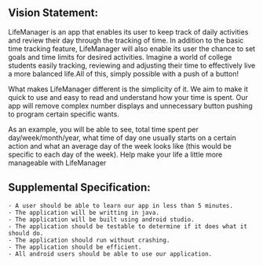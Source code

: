 ## Vision Statement:

LifeManager is an app that enables its user to keep track of daily activities and review their day through the tracking of time. In addition to the basic time tracking feature, LifeManager will also enable its user the chance to set goals and time limits for desired activities. Imagine a world of college students easily tracking, reviewing and adjusting their time to effectively live a more balanced life.All of this, simply possible with a push of a button!

What makes LifeManager different is the simplicity of it. We aim to make it quick to use and easy to read and understand how your time is spent. Our app will remove complex number displays and unnecessary button pushing to program certain specific wants.

As an example, you will be able to see, total time spent per day/week/month/year, what time of day one usually starts on a certain action and what an average day of the week looks like (this would be specific to each day of the week). Help make your life a little more manageable with LifeManager


## Supplemental Specification:
    - A user should be able to learn our app in less than 5 minutes.
    - The application will be writting in java.
    - The application will be built using android studio.
    - The application should be testable to determine if it does what it should do.
    - The application should run without crashing.
    - The application should be efficient.
    - All android users should be able to use our application.
